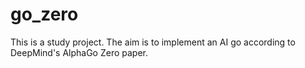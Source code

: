 # go_zero
This is a study project. The aim is to implement an AI go according to DeepMind's AlphaGo Zero paper. 
